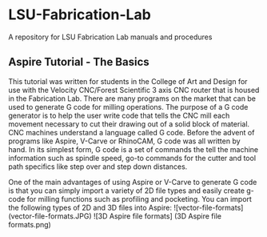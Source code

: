 # LSU-Fabrication-Lab
A repository for LSU Fabrication Lab manuals and procedures

## Aspire Tutorial - The Basics

This tutorial was written for students in the College of Art and Design for use with the Velocity CNC/Forest Scientific 3 axis CNC router that is housed in the Fabrication Lab. There are many programs on the market that can be used to generate G code for milling operations. The purpose of a G code generator is to help the user write code that tells the CNC mill each movement necessary to cut their drawing out of a solid block of material. CNC machines understand a language called G code. Before the advent of programs like Aspire, V-Carve or RhinoCAM, G code was all written by hand. In its simplest form, G code is a set of commands the tell the machine information such as spindle speed, go-to commands for the cutter and tool path specifics like step over and step down distances.

One of the main advantages of using Aspire or V-Carve to generate G code is that you can simply import a variety of 2D file types and easily create g-code for milling functions such as profiling and pocketing. You can import the following types of 2D and 3D files into Aspire:
![vector-file-formats] (vector-file-formats.JPG)
![3D Aspire file formats] (3D Aspire file formats.png)
